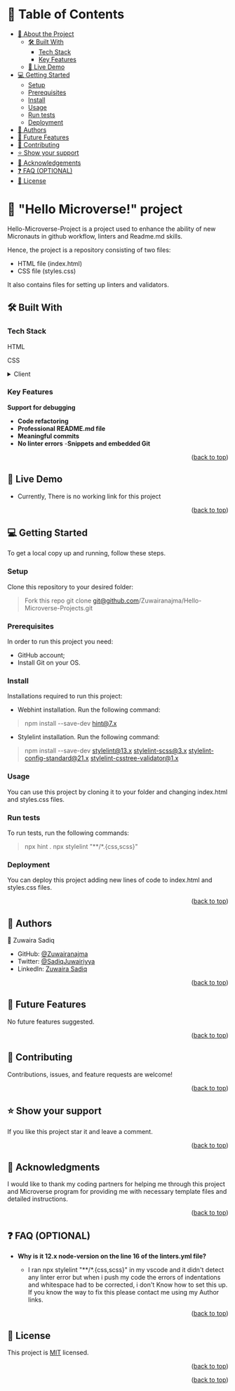<a name="readme-top"></a>

# 📗 Table of Contents

- [📖 About the Project](#about-project)
  - [🛠 Built With](#built-with)
    - [Tech Stack](#tech-stack)
    - [Key Features](#key-features)
  - [🚀 Live Demo](#live-demo)
- [💻 Getting Started](#getting-started)
  - [Setup](#setup)
  - [Prerequisites](#prerequisites)
  - [Install](#install)
  - [Usage](#usage)
  - [Run tests](#run-tests)
  - [Deployment](#triangular_flag_on_post-deployment)
- [👥 Authors](#authors)
- [🔭 Future Features](#future-features)
- [🤝 Contributing](#contributing)
- [⭐️ Show your support](#support)
- [🙏 Acknowledgements](#acknowledgements)
- [❓ FAQ (OPTIONAL)](#faq)
- [📝 License](#license)


# 📖 "Hello Microverse!" project <a name="about-project"></a>
Hello-Microverse-Project is a project used to enhance the ability of new Micronauts in github workflow, linters and Readme.md skills.

Hence, the project is a repository consisting of two files:
- HTML file (index.html)
- CSS file (styles.css)

It also contains files for setting up linters and validators.


## 🛠 Built With <a name="built-with"></a>
### Tech Stack <a name="tech-stack"></a>
<p>HTML</p>
<p>CSS</p>

<details>
  <summary>Client</summary>
  <ul>
    <li><a href="https://developer.mozilla.org/ru/docs/Web/HTML">HTML</a></li>
    <li><a href="https://developer.mozilla.org/ru/docs/Web/CSS">CSS</a></li>
  </ul>
</details>


### Key Features <a name="key-features"></a>
**Support for debugging**
- **Code refactoring**
- **Professional README.md file**
- **Meaningful commits**
- **No linter errors**
-**Snippets and embedded Git**
<p align="right">(<a href="#readme-top">back to top</a>)</p>

## 🚀 Live Demo <a name="live-demo"></a>

- Currently, There is no working link for this project

<p align="right">(<a href="#readme-top">back to top</a>)</p>


## 💻 Getting Started <a name="getting-started"></a>

To get a local copy up and running, follow these steps.

### Setup

Clone this repository to your desired folder:


> Fork this repo
> git clone git@github.com/Zuwairanajma/Hello-Microverse-Projects.git

### Prerequisites

In order to run this project you need:

- GitHub account;
- Install Git on your OS.

### Install

Installations required to run this project:

- Webhint installation. Run the following command:
> npm install --save-dev hint@7.x

- Stylelint installation. Run the following command:
> npm install --save-dev stylelint@13.x stylelint-scss@3.x stylelint-config-standard@21.x stylelint-csstree-validator@1.x

### Usage

You can use this project by cloning it to your folder and changing index.html and styles.css files.


### Run tests

To run tests, run the following commands:

> npx hint .
> npx stylelint "**/*.{css,scss}"

### Deployment

You can deploy this project adding new lines of code to index.html and styles.css files.

<p align="right">(<a href="#readme-top">back to top</a>)</p>

## 👥 Authors <a name="authors"></a>

👤 Zuwaira Sadiq
- GitHub: [@Zuwairanajma](https://github.com/Zuwairanajma)
- Twitter: [@SadiqJuwairiyya](https://twitter.com/SadiqJuwairiyya)
- LinkedIn: [Zuwaira Sadiq](https://www.linkedin.com/in/zuwaira-sadiq-566b891b0?)

<p align="right">(<a href="#readme-top">back to top</a>)</p>

## 🔭 Future Features <a name="future-features"></a>

No future features suggested.

<p align="right">(<a href="#readme-top">back to top</a>)</p>

## 🤝 Contributing <a name="contributing"></a>

Contributions, issues, and feature requests are welcome!

<p align="right">(<a href="#readme-top">back to top</a>)</p>

## ⭐️ Show your support <a name="support"></a>

If you like this project star it and leave a comment.

<p align="right">(<a href="#readme-top">back to top</a>)</p>

## 🙏 Acknowledgments <a name="acknowledgements"></a>

I would like to  thank my coding partners for helping me through this project and Microverse program for providing me with necessary template files and detailed instructions.

<p align="right">(<a href="#readme-top">back to top</a>)</p>

## ❓ FAQ (OPTIONAL) <a name="faq"></a>

- **Why is it 12.x node-version on the line 16 of the linters.yml file?**

  - I ran npx stylelint "**/*.{css,scss}" in my vscode and it didn't detect any linter error but when i push my code the errors of indentations and whitespace had to be corrected, i don't Know how to set this up. If you know the way to fix this please contact me using my Author links.

<p align="right">(<a href="#readme-top">back to top</a>)</p>

## 📝 License <a name="license"></a>

This project is [MIT](./MIT.md) licensed.

<p align="right">(<a href="#readme-top">back to top</a>)</p>

<p align="right">(<a href="#readme-top">back to top</a>)</p>